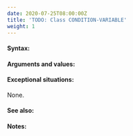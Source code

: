 ```yaml
---
date: 2020-07-25T08:00:00Z
title: 'TODO: Class CONDITION-VARIABLE'
weight: 1
---
```


#### Syntax:

#### Arguments and values:

#### Exceptional situations:

None.

#### See also:

#### Notes:
